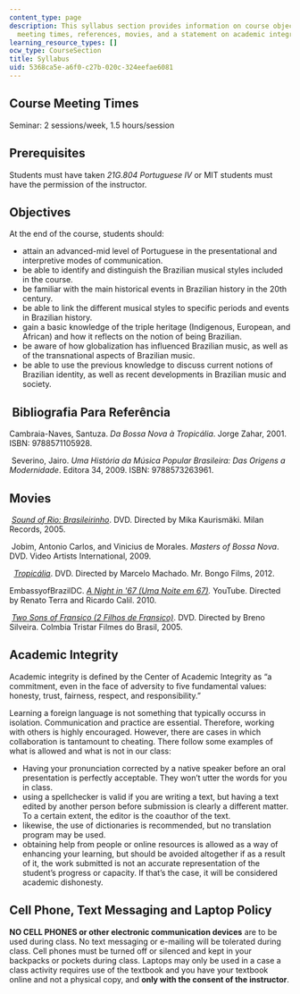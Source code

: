 ```yaml
---
content_type: page
description: This syllabus section provides information on course objectives, prerequisites,
  meeting times, references, movies, and a statement on academic integrity.
learning_resource_types: []
ocw_type: CourseSection
title: Syllabus
uid: 5368ca5e-a6f0-c27b-020c-324eefae6081
---
```


Course Meeting Times
--------------------

Seminar: 2 sessions/week, 1.5 hours/session

Prerequisites
-------------

Students must have taken _21G.804 Portuguese IV_ or MIT students must have the permission of the instructor. 

Objectives
----------

At the end of the course, students should:

*   attain an advanced-mid level of Portuguese in the presentational and interpretive modes of communication.
*   be able to identify and distinguish the Brazilian musical styles included in the course.
*   be familiar with the main historical events in Brazilian history in the 20th century.
*   be able to link the different musical styles to specific periods and events in Brazilian history.
*   gain a basic knowledge of the triple heritage (Indigenous, European, and African) and how it reflects on the notion of being Brazilian.
*   be aware of how globalization has influenced Brazilian music, as well as of the transnational aspects of Brazilian music.
*   be able to use the previous knowledge to discuss current notions of Brazilian identity, as well as recent developments in Brazilian music and society.

 Bibliografia Para Referência
-----------------------------

Cambraia-Naves, Santuza. _Da Bossa Nova à Tropicália_. Jorge Zahar, 2001. ISBN: 9788571105928.

 Severino, Jairo. _Uma História da Música Popular Brasileira: Das Origens a Modernidade_. Editora 34, 2009. ISBN: 9788573263961. 

Movies
------

 _[Sound of Rio: Brasileirinho](http://www.imdb.com/title/tt0456321/)_. DVD. Directed by Mika Kaurismäki. Milan Records, 2005.

 Jobim, Antonio Carlos, and Vinicius de Morales. _Masters of Bossa Nova_. DVD. Video Artists International, 2009. 

  [_Tropicália_](http://www.imdb.com/title/tt1497880/). DVD. Directed by Marcelo Machado. Mr. Bongo Films, 2012. 

EmbassyofBrazilDC. _[A Night in '67 (Uma Noite em 67)](https://www.youtube.com/watch?v=F8cZXm5xgU4)._ YouTube. Directed by Renato Terra and Ricardo Calil. 2010. 

 [_Two Sons of Fransico (2 Filhos de Fransico)_](http://www.imdb.com/title/tt0439547/?ref_=nv_sr_1). DVD. Directed by Breno Silveira. Colmbia Tristar Filmes do Brasil, 2005. 

Academic Integrity
------------------

Academic integrity is defined by the Center of Academic Integrity as “a commitment, even in the face of adversity to five fundamental values: honesty, trust, fairness, respect, and responsibility.”

Learning a foreign language is not something that typically occurss in isolation. Communication and practice are essential. Therefore, working with others is highly encouraged. However, there are cases in which collaboration is tantamount to cheating. There follow some examples of what is allowed and what is not in our class:

*   Having your pronunciation corrected by a native speaker before an oral presentation is perfectly acceptable. They won’t utter the words for you in class.
*   using a spellchecker is valid if you are writing a text, but having a text edited by another person before submission is clearly a different matter. To a certain extent, the editor is the coauthor of the text.
*   likewise, the use of dictionaries is recommended, but no translation program may be used.
*   obtaining help from people or online resources is allowed as a way of enhancing your learning, but should be avoided altogether if as a result of it, the work submitted is not an accurate representation of the student’s progress or capacity. If that’s the case, it will be considered academic dishonesty.

Cell Phone, Text Messaging and Laptop Policy
--------------------------------------------

**NO CELL PHONES or other electronic communication devices** are to be used during class. No text messaging or e-mailing will be tolerated during class. Cell phones must be turned off or silenced and kept in your backpacks or pockets during class. Laptops may only be used in a case a class activity requires use of the textbook and you have your textbook online and not a physical copy, and **only with the consent of the instructor**.